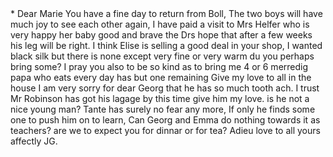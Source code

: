  <? 5 Oct 71>*
Dear Marie

You have a fine day to return from Boll, The two boys will have much joy to see each other again, I have paid a visit to Mrs Helfer who is very happy her baby good and brave the Drs hope that after a few weeks his leg will be right. I think Elise is selling a good deal in your shop, I wanted black silk but there is none except very fine or very warm du you perhaps bring some? I pray you also to be so kind as to bring me 4 or 6 merredig papa who eats every day has but one remaining Give my love to all in the house I am very sorry for dear Georg that he has so much tooth ach. I trust Mr Robinson has got his lagage by this time give him my love. is he not a nice young man? Tante has surely no fear any more, If only he finds some one to push him on to learn, Can Georg and Emma do nothing towards it as teachers? 
are we to expect you for dinnar or for tea? Adieu love to all  yours affectly JG.
